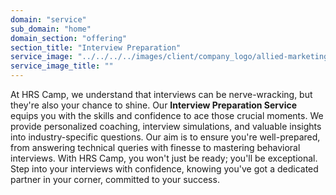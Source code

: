 ```yaml
---
domain: "service"
sub_domain: "home"
domain_section: "offering"
section_title: "Interview Preparation"
service_image: "../../../../images/client/company_logo/allied-marketing.png"
service_image_title: ""
---
```


At HRS Camp, we understand that interviews can be nerve-wracking, but they're also your chance to shine. Our **Interview Preparation Service** equips you with the skills and confidence to ace those crucial moments. We provide personalized coaching, interview simulations, and valuable insights into industry-specific questions. Our aim is to ensure you're well-prepared, from answering technical queries with finesse to mastering behavioral interviews. With HRS Camp, you won't just be ready; you'll be exceptional. Step into your interviews with confidence, knowing you've got a dedicated partner in your corner, committed to your success.